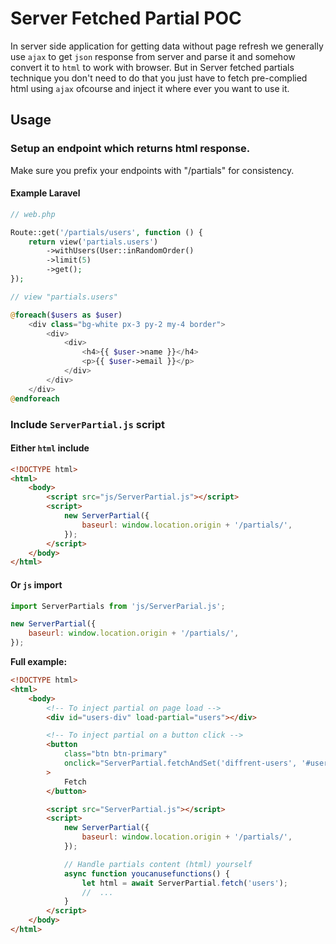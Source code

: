 # Server Fetched Partial POC

In server side application for getting data without page refresh we generally use `ajax` to get `json` response from server and parse it and somehow convert it to `html` to work with browser. But in Server fetched partials technique you don't need to do that you just have to fetch pre-complied html using `ajax` ofcourse and inject it where ever you want to use it.

## Usage

### Setup an endpoint which returns html response.

Make sure you prefix your endpoints with "/partials" for consistency.

#### Example **Laravel**

```php
// web.php

Route::get('/partials/users', function () {
    return view('partials.users')
        ->withUsers(User::inRandomOrder()
        ->limit(5)
        ->get();
});

// view "partials.users"

@foreach($users as $user)
    <div class="bg-white px-3 py-2 my-4 border">
        <div>
			<div>
                <h4>{{ $user->name }}</h4>
                <p>{{ $user->email }}</p>
            </div>
        </div>
    </div>
@endforeach

```

### Include `ServerPartial.js` script

#### Either `html` include

```html
<!DOCTYPE html>
<html>
	<body>
		<script src="js/ServerPartial.js"></script>
		<script>
			new ServerPartial({
				baseurl: window.location.origin + '/partials/',
			});
		</script>
	</body>
</html>
```

#### Or `js` import

```js
import ServerPartials from 'js/ServerParial.js';

new ServerPartial({
	baseurl: window.location.origin + '/partials/',
});
```

**Full example:**

```html
<!DOCTYPE html>
<html>
	<body>
		<!-- To inject partial on page load -->
		<div id="users-div" load-partial="users"></div>

		<!-- To inject partial on a button click -->
		<button
			class="btn btn-primary"
			onclick="ServerPartial.fetchAndSet('diffrent-users', '#users-div')"
		>
			Fetch
		</button>

		<script src="ServerPartial.js"></script>
		<script>
			new ServerPartial({
				baseurl: window.location.origin + '/partials/',
			});

			// Handle partials content (html) yourself
			async function youcanusefunctions() {
				let html = await ServerPartial.fetch('users');
				//  ...
			}
		</script>
	</body>
</html>
```
